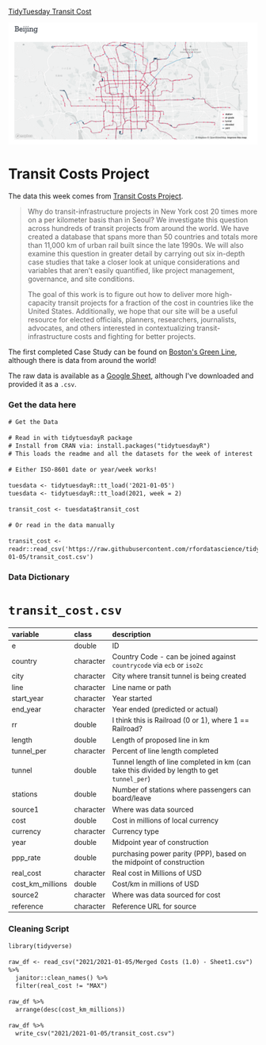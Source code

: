 [TidyTuesday Transit Cost](https://hardin47.github.io/TidyTuesday/2021-01-05/transit.html)

![](transit-map.png)

# Transit Costs Project

The data this week comes from [Transit Costs Project](https://transitcosts.com/). 

> Why do transit-infrastructure projects in New York cost 20 times more on a per kilometer basis than in Seoul? We investigate this question across hundreds of transit projects from around the world. We have created a database that spans more than 50 countries and totals more than 11,000 km of urban rail built since the late 1990s. We will also examine this question in greater detail by carrying out six in-depth case studies that take a closer look at unique considerations and variables that aren’t easily quantified, like project management, governance, and site conditions.
> 
> The goal of this work is to figure out how to deliver more high-capacity transit projects for a fraction of the cost in countries like the United States. Additionally, we hope that our site will be a useful resource for elected officials, planners, researchers, journalists, advocates, and others interested in contextualizing transit-infrastructure costs and fighting for better projects.

The first completed Case Study can be found on [Boston's Green Line](https://transitcosts.com/city/boston-case-the-story-of-the-green-line-extension/), although there is data from around the world!

The raw data is available as a [Google Sheet](https://docs.google.com/spreadsheets/d/1nSqMcM660kGZjoe91S44o_9PPZLq6wJwA9LuzVpVfCM/edit#gid=0), although I've downloaded and provided it as a `.csv`.

### Get the data here

```{r}
# Get the Data

# Read in with tidytuesdayR package 
# Install from CRAN via: install.packages("tidytuesdayR")
# This loads the readme and all the datasets for the week of interest

# Either ISO-8601 date or year/week works!

tuesdata <- tidytuesdayR::tt_load('2021-01-05')
tuesdata <- tidytuesdayR::tt_load(2021, week = 2)

transit_cost <- tuesdata$transit_cost

# Or read in the data manually

transit_cost <- readr::read_csv('https://raw.githubusercontent.com/rfordatascience/tidytuesday/master/data/2021/2021-01-05/transit_cost.csv')

```
### Data Dictionary

# `transit_cost.csv`

|variable         |class     |description |
|:----------------|:---------|:-----------|
|e                |double    | ID |
|country          |character | Country Code - can be joined against `countrycode` via `ecb` or `iso2c` |
|city             |character | City where transit tunnel is being created |
|line             |character | Line name or path |
|start_year       |character | Year started |
|end_year         |character | Year ended (predicted or actual) |
|rr               |double    | I think this is Railroad (0 or 1), where 1 == Railroad? |
|length           |double    | Length of proposed line in km |
|tunnel_per       |character | Percent of line length completed |
|tunnel           |double    | Tunnel length of line completed in km (can take this divided by length to get `tunnel_per`) |
|stations         |double    | Number of stations where passengers can board/leave |
|source1          |character | Where was data sourced |
|cost             |double    | Cost in millions of local currency |
|currency         |character | Currency type |
|year             |double    | Midpoint year of construction |
|ppp_rate         |double    | purchasing power parity (PPP), based on the midpoint of construction |
|real_cost        |character | Real cost in Millions of USD |
|cost_km_millions |double    | Cost/km in millions of USD |
|source2          |character | Where was data sourced for cost |
|reference        |character | Reference URL for source |

### Cleaning Script

```
library(tidyverse)

raw_df <- read_csv("2021/2021-01-05/Merged Costs (1.0) - Sheet1.csv") %>% 
  janitor::clean_names() %>% 
  filter(real_cost != "MAX")

raw_df %>% 
  arrange(desc(cost_km_millions))

raw_df %>% 
  write_csv("2021/2021-01-05/transit_cost.csv")

```